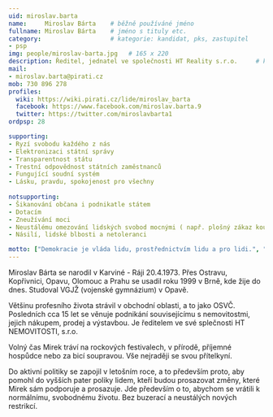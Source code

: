 ```yaml
---
uid: miroslav.barta
name:     Miroslav Bárta  	# běžně používáné jméno
fullname: Miroslav Bárta  	# jméno s tituly etc.
category:                 	# kategorie: kandidat, pks, zastupitel
- psp
img: people/miroslav-barta.jpg   # 165 x 220
description: Ředitel, jednatel ve společnosti HT Reality s.r.o.  	# kratký popis, max 160 znaků
mail: 
- miroslav.barta@pirati.cz
mob: 730 896 278
profiles:
  wiki: https://wiki.pirati.cz/lide/miroslav_barta
  facebook: https://www.facebook.com/miroslav.barta.9
  twitter: https://twitter.com/miroslavbarta1
ordpsp: 28

supporting:
- Ryzí svobodu každého z nás
- Elektronizaci státní správy
- Transparentnost státu
- Trestní odpovědnost státních zaměstnanců
- Fungující soudní systém
- Lásku, pravdu, spokojenost pro všechny
 
notsupporting:
- Šikanování občana i podnikatle státem
- Dotacím
- Zneužívání moci
- Neustálému omezování lidských svobod mocnými ( např. plošný zákaz kouření apod.)
- Násilí, lidské blbosti a netoleranci

motto: ["Demokracie je vláda lidu, prostřednictvím lidu a pro lidi.", "Abraham Lincoln"]
---
```


Miroslav Bárta se narodil v Karviné - Ráji 20.4.1973. Přes Ostravu, Kopřivnici, Opavu, Olomouc a Prahu se usadil roku 1999 v Brně, kde žije do dnes. Studoval VGJŽ (vojenské gymnázium) v Opavě.
 
Většinu profesního života strávil v obchodní oblasti, a to jako OSVČ. Posledních cca 15 let se věnuje podnikání souvisejícímu s nemovitostmi, jejich nákupem, prodej a výstavbou. Je ředitelem ve své splečnosti HT NEMOVITOSTI, s.r.o.
 
Volný čas Mirek tráví na rockových festivalech, v přírodě, příjemné hospůdce nebo za bicí soupravou. Vše nejraději se svou přítelkyní.
 
Do aktivní politiky se zapojil v letošním roce, a to především proto, aby pomohl do vyšších pater poliky lidem, kteří budou prosazovat změny, které Mirek sám podporuje a prosazuje. Jde především o to, abychom se vrátili k normálnímu, svobodnému životu. Bez buzerací a neustálých nových restrikcí.
